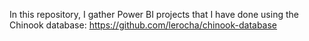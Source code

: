 In this repository, I gather Power BI projects that I have done using the Chinook database: https://github.com/lerocha/chinook-database
